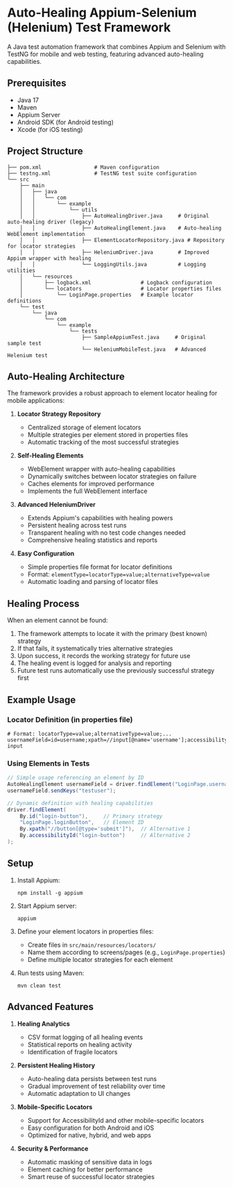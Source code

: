 # Auto-Healing Appium-Selenium (Helenium) Test Framework

A Java test automation framework that combines Appium and Selenium with TestNG for mobile and web testing, featuring advanced auto-healing capabilities.

## Prerequisites

- Java 17
- Maven
- Appium Server
- Android SDK (for Android testing)
- Xcode (for iOS testing)

## Project Structure

```
├── pom.xml                 # Maven configuration
├── testng.xml              # TestNG test suite configuration
└── src
    ├── main
    │   ├── java
    │   │   └── com
    │   │       └── example
    │   │           └── utils
    │   │               ├── AutoHealingDriver.java     # Original auto-healing driver (legacy)
    │   │               ├── AutoHealingElement.java    # Auto-healing WebElement implementation
    │   │               ├── ElementLocatorRepository.java # Repository for locator strategies
    │   │               ├── HeleniumDriver.java        # Improved Appium wrapper with healing
    │   │               └── LoggingUtils.java          # Logging utilities
    │   └── resources
    │       ├── logback.xml                # Logback configuration
    │       └── locators                   # Locator properties files
    │           └── LoginPage.properties   # Example locator definitions
    └── test
        └── java
            └── com
                └── example
                    └── tests
                        ├── SampleAppiumTest.java     # Original sample test
                        └── HeleniumMobileTest.java   # Advanced Helenium test
```

## Auto-Healing Architecture

The framework provides a robust approach to element locator healing for mobile applications:

1. **Locator Strategy Repository**
   - Centralized storage of element locators
   - Multiple strategies per element stored in properties files
   - Automatic tracking of the most successful strategies

2. **Self-Healing Elements**
   - WebElement wrapper with auto-healing capabilities
   - Dynamically switches between locator strategies on failure
   - Caches elements for improved performance
   - Implements the full WebElement interface

3. **Advanced HeleniumDriver**
   - Extends Appium's capabilities with healing powers
   - Persistent healing across test runs
   - Transparent healing with no test code changes needed
   - Comprehensive healing statistics and reports

4. **Easy Configuration**
   - Simple properties file format for locator definitions
   - Format: `elementType=locatorType=value;alternativeType=value`
   - Automatic loading and parsing of locator files

## Healing Process

When an element cannot be found:

1. The framework attempts to locate it with the primary (best known) strategy
2. If that fails, it systematically tries alternative strategies
3. Upon success, it records the working strategy for future use
4. The healing event is logged for analysis and reporting
5. Future test runs automatically use the previously successful strategy first

## Example Usage

### Locator Definition (in properties file)

```properties
# Format: locatorType=value;alternativeType=value;...
usernameField=id=username;xpath=//input[@name='username'];accessibilityid=username-input
```

### Using Elements in Tests

```java
// Simple usage referencing an element by ID
AutoHealingElement usernameField = driver.findElement("LoginPage.usernameField");
usernameField.sendKeys("testuser");

// Dynamic definition with healing capabilities
driver.findElement(
    By.id("login-button"),     // Primary strategy
    "LoginPage.loginButton",   // Element ID
    By.xpath("//button[@type='submit']"),  // Alternative 1
    By.accessibilityId("login-button")     // Alternative 2
);
```

## Setup

1. Install Appium:
   ```
   npm install -g appium
   ```

2. Start Appium server:
   ```
   appium
   ```

3. Define your element locators in properties files:
   - Create files in `src/main/resources/locators/`
   - Name them according to screens/pages (e.g., `LoginPage.properties`)
   - Define multiple locator strategies for each element

4. Run tests using Maven:
   ```
   mvn clean test
   ```

## Advanced Features

1. **Healing Analytics**
   - CSV format logging of all healing events
   - Statistical reports on healing activity
   - Identification of fragile locators

2. **Persistent Healing History**
   - Auto-healing data persists between test runs
   - Gradual improvement of test reliability over time
   - Automatic adaptation to UI changes

3. **Mobile-Specific Locators**
   - Support for AccessibilityId and other mobile-specific locators
   - Easy configuration for both Android and iOS
   - Optimized for native, hybrid, and web apps

4. **Security & Performance**
   - Automatic masking of sensitive data in logs
   - Element caching for better performance
   - Smart reuse of successful locator strategies 
